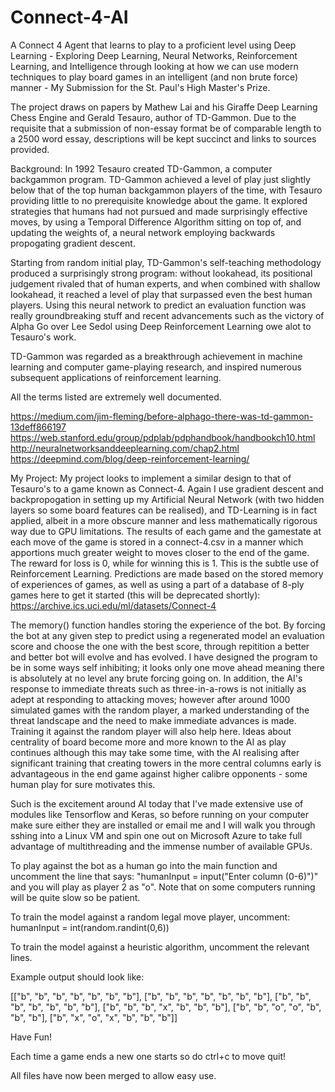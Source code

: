 # Connect-4-AI
A Connect 4 Agent that learns to play to a proficient level using Deep Learning - Exploring Deep Learning, Neural Networks, Reinforcement Learning, and Intelligence through looking at how we can use modern techniques to play board games in an intelligent (and non brute force) manner - My Submission for the St. Paul's High Master's Prize.

The project draws on papers by Mathew Lai and his Giraffe Deep Learning Chess Engine and Gerald Tesauro, author of TD-Gammon.
Due to the requisite that a submission of non-essay format be of comparable length to a 2500 word essay, descriptions will be kept succinct and links to sources provided.

Background:
In 1992 Tesauro created TD-Gammon, a computer backgammon program. TD-Gammon achieved a level of play just slightly below that of the top human backgammon players of the time, with Tesauro providing little to no prerequisite knowledge about the game. It explored strategies that humans had not pursued and made surprisingly effective moves, by using a Temporal Difference Algorithm sitting on top of, and updating the weights of, a neural network employing backwards propogating gradient descent.

Starting from random initial play, TD-Gammon's self-teaching methodology produced a surprisingly strong program: without lookahead, its positional judgement rivaled that of human experts, and when combined with shallow lookahead, it reached a level of play that surpassed even the best human players. Using this neural network to predict an evaluation function was really groundbreaking stuff and recent advancements such as the victory of Alpha Go over Lee Sedol using Deep Reinforcement Learning owe alot to Tesauro's work.

TD-Gammon was regarded as a breakthrough achievement in machine learning and computer game-playing research, and inspired numerous subsequent applications of reinforcement learning.

All the terms listed are extremely well documented.

https://medium.com/jim-fleming/before-alphago-there-was-td-gammon-13deff866197
https://web.stanford.edu/group/pdplab/pdphandbook/handbookch10.html
http://neuralnetworksanddeeplearning.com/chap2.html
https://deepmind.com/blog/deep-reinforcement-learning/

My Project:
My project looks to implement a similar design to that of Tesauro's to a game known as Connect-4. Again I use gradient descent and backpropogation in setting up my Artificial Neural Network (with two hidden layers so some board features can be realised), and TD-Learning is in fact applied, albeit in a more obscure manner and less mathematically rigorous way due to GPU limitations. The results of each game and the gamestate at each move of the game is stored in a connect-4.csv in a manner which apportions much greater weight to moves closer to the end of the game. The reward for loss is 0, while for winning this is 1. This is the subtle use of Reinforcement Learning. Predictions are made based on the stored memory of experiences of games, as well as using a part of a database of 8-ply games here to get it started (this will be deprecated shortly): https://archive.ics.uci.edu/ml/datasets/Connect-4

The memory() function handles storing the experience of the bot. By forcing the bot at any given step to predict using a regenerated model an evaluation score and choose the one with the best score, through repitition a better and better bot will evolve and has evolved. I have designed the program to be in some ways self inhibiting; it looks only one move ahead meaning there is absolutely at no level any brute forcing going on. In addition, the AI's response to immediate threats such as three-in-a-rows is not initially as adept at responding to attacking moves; however after around 1000 simulated games with the random player, a marked understanding of the threat landscape and the need to make immediate advances is made. Training it against the random player will also help here. Ideas about centrality of board become more and more known to the AI as play continues although this may take some time, with the AI realising after significant training that creating towers in the more central columns early is advantageous in the end game against higher calibre opponents - some human play for sure motivates this.

Such is the excitement around AI today that I've made extensive use of modules like Tensorflow and Keras, so before running on your computer make sure either they are installed or email me and I will walk you through sshing into a Linux VM and spin one out on Microsoft Azure to take full advantage of multithreading and the immense number of available GPUs.

To play against the bot as a human go into the main function and uncomment the line that says: "humanInput = input("Enter column (0-6)")" and you will play as player 2 as "o". Note that on some computers running will be quite slow so be patient.

To train the model against a random legal move player, uncomment: humanInput = int(random.randint(0,6))

To train the model against a heuristic algorithm, uncomment the relevant lines.

Example output should look like:

[["b", "b", "b", "b", "b", "b", "b"],                                                                                        ["b", "b", "b", "b", "b", "b", "b"],
 ["b", "b", "b", "b", "b", "b", "b"],
 ["b", "b", "b", "x", "b", "b", "b"],
 ["b", "b", "o", "o", "b", "b", "b"],
 ["b", "x", "o", "x", "b", "b", "b"]]

Have Fun!

Each time a game ends a new one starts so do ctrl+c to move quit!

All files have now been merged to allow easy use.
